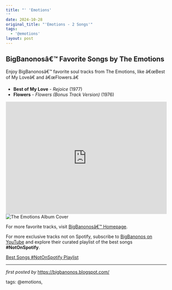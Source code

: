 ```yaml
---
title: "' 'Emotions'
'"
date: 2024-10-28
original_title: "'Emotions - 2 Songs'"
tags:
  - '@emotions'
layout: post
---
```

<h2>BigBanonosâ€™ Favorite Songs by The Emotions</h2>
<p>Enjoy BigBanonosâ€™ favorite soul tracks from The Emotions, like â€œBest of My Loveâ€ and â€œFlowers.â€</p> <ul> <li><strong>Best of My Love</strong> - <em>Rejoice</em> (1977)</li> <li><strong>Flowers</strong> - <em>Flowers (Bonus Track Version)</em> (1976)</li>
</ul> <iframe src="https://open.spotify.com/embed/playlist/5tfILXA8PRar87tiHdwCua?utm_source=generator" width="100%" height="352" frameBorder="0" allowfullscreen="" allow="autoplay; clipboard-write; encrypted-media; fullscreen; picture-in-picture" loading="lazy"></iframe>
<img src="https://i.scdn.co/image/ab67616d0000b273c5a010463c2b450902e57599" alt="The Emotions Album Cover">
<p>For more favorite tracks, visit <a href="https://bigbanonos.blogspot.com/">BigBanonosâ€™ Homepage</a>.</p>


<!--Subscribe and Playlist Links-->
<div>
    <p>For more exclusive tracks not on Spotify, subscribe to <a href="https://www.youtube.com/@BigBanonos" target="_blank">BigBanonos on YouTube</a> and explore their curated playlist of the best songs <strong>#NotOnSpotify</strong>.</p>
    <p><a href="https://www.youtube.com/playlist?list=PLtuNtuTatqI0kFahUCbtbfenC_ET5O_tr" target="_blank">Best Songs #NotOnSpotify Playlist<br /></a></p></div>

<hr />

<p><em>first posted by</em> <a href="https://bigbanonos.blogspot.com/" rel="noopener" target="_new">https://bigbanonos.blogspot.com/</a></p>

<p>tags: @emotions,</p>
